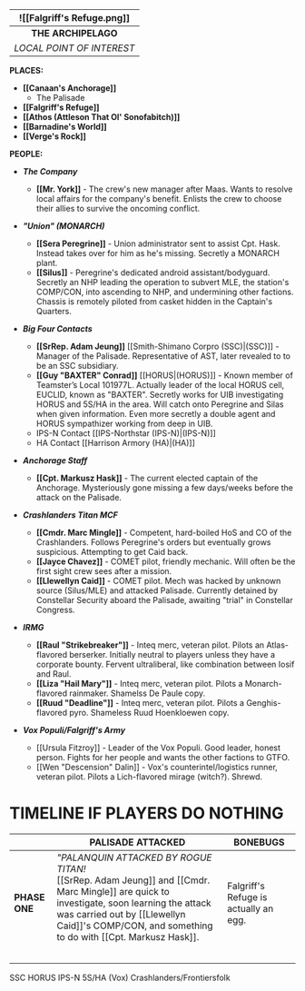 
| ![[Falgriff's Refuge.png]] |
| :------------------------: |
|    **THE ARCHIPELAGO**     |
| *LOCAL POINT OF INTEREST*  |


**PLACES:**
- **[[Canaan's Anchorage]]**
   - The Palisade
- **[[Falgriff's Refuge]]**
- **[[Athos (Attleson That Ol' Sonofabitch)]]**
- **[[Barnadine's World]]**
- **[[Verge's Rock]]**


**PEOPLE:**
- ***The Company***
   - **[[Mr. York]]** - The crew's new manager after Maas. Wants to resolve local affairs for the company's benefit. Enlists the crew to choose their allies to survive the oncoming conflict.

- ***"Union" (MONARCH)***
   - **[[Sera Peregrine]]** - Union administrator sent to assist Cpt. Hask. Instead takes over for him as he's missing. Secretly a MONARCH plant.
   - **[[Silus]]** - Peregrine's dedicated android assistant/bodyguard. Secretly an NHP leading the operation to subvert MLE, the station's COMP/CON, into ascending to NHP, and undermining other factions. Chassis is remotely piloted from casket hidden in the Captain's Quarters.

- ***Big Four Contacts***
   - **[[SrRep. Adam Jeung]]** [[Smith-Shimano Corpro (SSC)|(SSC)]] - Manager of the Palisade. Representative of AST, later revealed to to be an SSC subsidiary.
   - **[[Guy "BAXTER" Conrad]]** [[HORUS|(HORUS)]] - Known member of Teamster’s Local 101977L. Actually leader of the local HORUS cell, EUCLID, known as "BAXTER". Secretly works for UIB investigating HORUS and 5S/HA in the area. Will catch onto Peregrine and Silas when given information. Even more secretly a double agent and HORUS sympathizer working from deep in UIB.
   - IPS-N Contact [[IPS-Northstar (IPS-N)|(IPS-N)]]
   - HA Contact [[Harrison Armory (HA)|(HA)]]

- ***Anchorage Staff***
   - **[[Cpt. Markusz Hask]]** - The current elected captain of the Anchorage. Mysteriously gone missing a few days/weeks before the attack on the Palisade.

- ***Crashlanders Titan MCF***
   - **[[Cmdr. Marc Mingle]]** - Competent, hard-boiled HoS and CO of the Crashlanders. Follows Peregrine's orders but eventually grows suspicious. Attempting to get Caid back.
   - **[[Jayce Chavez]]** - COMET pilot, friendly mechanic. Will often be the first sight crew sees after a mission.
   - **[[Llewellyn Caid]]** - COMET pilot. Mech was hacked by unknown source (Silus/MLE) and attacked Palisade. Currently detained by Constellar Security aboard the Palisade, awaiting "trial" in Constellar Congress.

- ***IRMG***
  - **[[Raul "Strikebreaker"]]** - Inteq merc, veteran pilot. Pilots an Atlas-flavored berserker. Initially neutral to players unless they have a corporate bounty. Fervent ultraliberal, like combination between Iosif and Raul.
  - **[[Liza "Hail Mary"]]** - Inteq merc, veteran pilot. Pilots a Monarch-flavored rainmaker. Shamelss De Paule copy.
  - **[[Ruud "Deadline"]]** - Inteq merc, veteran pilot. Pilots a Genghis-flavored pyro. Shameless Ruud Hoenkloewen copy.

- ***Vox Populi/Falgriff's Army***
   - [[Ursula Fitzroy]] - Leader of the Vox Populi. Good leader, honest person. Fights for her people and wants the other factions to GTFO.
   - [[Wen "Descension" Dalin]] - Vox's counterintel/logistics runner, veteran pilot. Pilots a Lich-flavored mirage (witch?). Shrewd.


# **TIMELINE IF PLAYERS DO NOTHING**
 
|               | **PALISADE ATTACKED**                                                                                                                                                                                                                                 | **BONEBUGS**                          |
| ------------- | ----------------------------------------------------------------------------------------------------------------------------------------------------------------------------------------------------------------------------------------------------- | ------------------------------------- |
| **PHASE ONE** | *"PALANQUIN ATTACKED BY ROGUE TITAN!*<br>[[SrRep. Adam Jeung]] and [[Cmdr. Marc Mingle]] are quick to investigate, soon learning the attack was carried out by [[Llewellyn Caid]]'s COMP/CON, and something to do with [[Cpt. Markusz Hask]].<br><br> | Falgriff's Refuge is actually an egg. |
|               |                                                                                                                                                                                                                                                       |                                       |
|               |                                                                                                                                                                                                                                                       |                                       |


SSC
HORUS
IPS-N
5S/HA (Vox)
Crashlanders/Frontiersfolk

